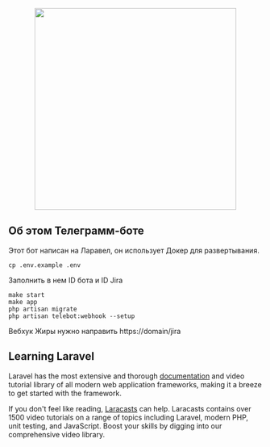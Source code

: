 <p align="center"><a href="https://laravel.com" target="_blank"><img src="https://raw.githubusercontent.com/laravel/art/master/logo-lockup/5%20SVG/2%20CMYK/1%20Full%20Color/laravel-logolockup-cmyk-red.svg" width="400"></a></p>

## Об этом Телеграмм-боте

Этот бот написан на Ларавел, он использует Докер для развертывания. 

``` 
cp .env.example .env
```
Заполнить в нем ID бота и ID Jira 
```
make start
make app
php artisan migrate
php artisan telebot:webhook --setup 
```
Вебхук Жиры нужно направить 
https://domain/jira

## Learning Laravel

Laravel has the most extensive and thorough [documentation](https://laravel.com/docs) and video tutorial library of all modern web application frameworks, making it a breeze to get started with the framework.

If you don't feel like reading, [Laracasts](https://laracasts.com) can help. Laracasts contains over 1500 video tutorials on a range of topics including Laravel, modern PHP, unit testing, and JavaScript. Boost your skills by digging into our comprehensive video library.
